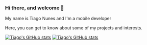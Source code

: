 ### Hi there, and welcome 👋

My name is Tiago Nunes and I'm a mobile developer

Here, you can get to know about some of my projects and interests.

[![Tiago's GitHub stats](https://github-readme-stats.vercel.app/api?username=tiagonuneslx&show_icons=true&theme=dark#gh-dark-mode-only)](https://github.com/anuraghazra/github-readme-stats#gh-dark-mode-only)
[![Tiago's GitHub stats](https://github-readme-stats.vercel.app/api?username=tiagonuneslx&show_icons=true&theme=default#gh-light-mode-only)](https://github.com/anuraghazra/github-readme-stats#gh-light-mode-only)

<!--
**tiagonuneslx/tiagonuneslx** is a ✨ _special_ ✨ repository because its `README.md` (this file) appears on your GitHub profile.

Here are some ideas to get you started:

- 🔭 I’m currently working on ...
- 🌱 I’m currently learning ...
- 👯 I’m looking to collaborate on ...
- 🤔 I’m looking for help with ...
- 💬 Ask me about ...
- 📫 How to reach me: ...
- 😄 Pronouns: ...
- ⚡ Fun fact: ...
-->

